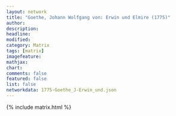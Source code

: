 ```yaml
---
layout: network
title: "Goethe, Johann Wolfgang von: Erwin und Elmire (1775)"
author:
description:
headline:
modified:
category: Matrix
tags: [matrix]
imagefeature: 
mathjax: 
chart: 
comments: false
featured: false
list: false
networkdata: 1775-Goethe_J-Erwin_und.json
---
```

{% include matrix.html %}
